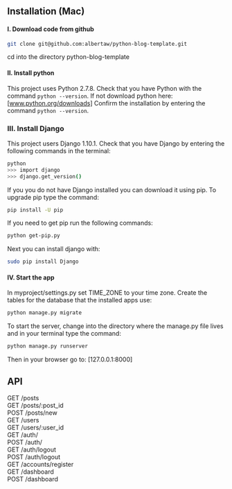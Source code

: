 
## Installation (Mac)

#### I. Download code from github  
```bash
git clone git@github.com:albertaw/python-blog-template.git
```
cd into the directory python-blog-template

#### II. Install python
This project uses Python 2.7.8.  Check that you have Python with the command
`python --version`.  If not download python here: [www.python.org/downloads]
Confirm the installation by entering the command `python --version`.

### III. Install Django
This project users Django 1.10.1.  Check that you have Django by entering the
following commands in the terminal:
```bash
python
>>> import django
>>> django.get_version()
```

If you you do not have Django installed you can download it using pip.
To upgrade pip type the command: 
```bash
pip install -U pip
```
If you need to get pip run the following commands: 
```bash
python get-pip.py
```
Next you can install django with:
```bash
sudo pip install Django
```

#### IV. Start the app
In myproject/settings.py set TIME_ZONE to your time zone.
Create the tables for the database that the installed apps use: 
```bash
python manage.py migrate
```
To start the server, change into the directory where the manage.py file lives
and in your terminal type the command:
```bash
python manage.py runserver
```
Then in your browser go to: [127.0.0.1:8000]


## API

GET /posts  
GET /posts/:post_id  
POST /posts/new  
GET /users  
GET /users/:user_id  
GET /auth/  
POST /auth/  
GET /auth/logout  
POST /auth/logout  
GET /accounts/register  
GET /dashboard  
POST /dashboard  

